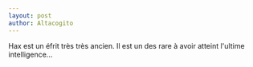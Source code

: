 ```yaml
---
layout: post
author: Altacogito
---
```


Hax est un éfrit très très ancien. Il est un des rare à avoir atteint l'ultime intelligence...
